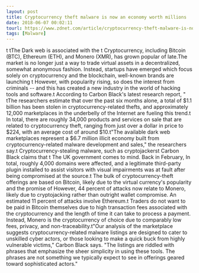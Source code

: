 ```yaml
---
layout: post
title: Cryptocurrency theft malware is now an economy worth millions
date: 2018-06-07 00:02:11
tourl: https://www.zdnet.com/article/cryptocurrency-theft-malware-is-now-an-economy-worth-millions/
tags: [Malware]
---
```

t tThe Dark web is associated with the t Cryptocurrency, including Bitcoin (BTC), Ethereum (ETH), and Monero (XMR), has grown popular of late.The market is no longer just a way to trade virtual assets in a decentralized, somewhat anonymous fashion. Instead, startups have emerged which focus solely on cryptocurrency and the blockchain, well-known brands are launching t However, with popularity rising, so does the interest from criminals -- and this has created a new industry in the world of hacking tools and software.t According to Carbon Black's latest research report, " tThe researchers estimate that over the past six months alone, a total of $1.1 billion has been stolen in cryptocurrency-related thefts, and approximately 12,000 marketplaces in the underbelly of the Internet are fueling this trend.t In total, there are roughly 34,000 products and services on sale that are related to cryptocurrency theft, ranging from just over a dollar in price to $224, with an average cost of around $10.t"The available dark web marketplaces represent a $6.7 million illicit economy built from cryptocurrency-related malware development and sales," the researchers say.t Cryptocurrency-stealing malware, such as cryptojackerst Carbon Black claims that t The UK government comes to mind. Back in February, In total, roughly 4,000 domains were affected, and a legitimate third-party plugin installed to assist visitors with visual impairments was at fault after being compromised at the source.t The bulk of cryptocurrency-theft offerings are based on Bitcoin, likely due to the virtual currency's popularity and the promise of However, 44 percent of attacks now relate to Monero, likely due to cryptojacking rather than outright wallet compromise. An estimated 11 percent of attacks involve Ethereum.t Traders do not want to be paid in Bitcoin themselves due to high transaction fees associated with the cryptocurrency and the length of time it can take to process a payment. Instead, Monero is the cryptocurrency of choice due to comparably low fees, privacy, and non-traceability.t"Our analysis of the marketplace suggests cryptocurrency-related malware listings are designed to cater to unskilled cyber actors, or those looking to make a quick buck from highly vulnerable victims," Carbon Black says. "The listings are riddled with phrases that emphasize the sheer simplicity in using these tools. The phrases are not something we typically expect to see in offerings geared toward sophisticated actors."